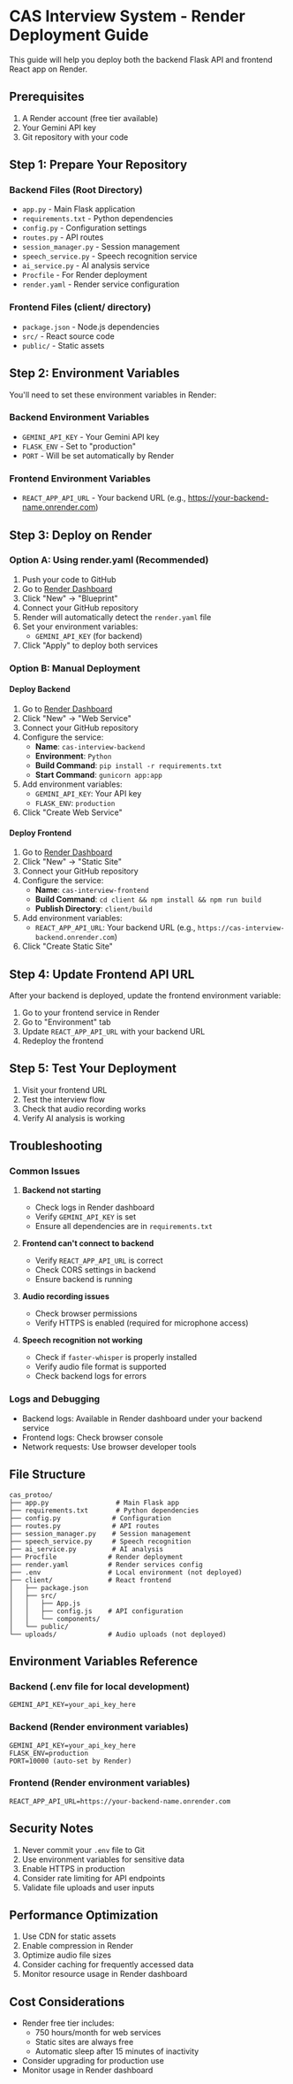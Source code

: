 # CAS Interview System - Render Deployment Guide

This guide will help you deploy both the backend Flask API and frontend React app on Render.

## Prerequisites

1. A Render account (free tier available)
2. Your Gemini API key
3. Git repository with your code

## Step 1: Prepare Your Repository

### Backend Files (Root Directory)
- `app.py` - Main Flask application
- `requirements.txt` - Python dependencies
- `config.py` - Configuration settings
- `routes.py` - API routes
- `session_manager.py` - Session management
- `speech_service.py` - Speech recognition service
- `ai_service.py` - AI analysis service
- `Procfile` - For Render deployment
- `render.yaml` - Render service configuration

### Frontend Files (client/ directory)
- `package.json` - Node.js dependencies
- `src/` - React source code
- `public/` - Static assets

## Step 2: Environment Variables

You'll need to set these environment variables in Render:

### Backend Environment Variables
- `GEMINI_API_KEY` - Your Gemini API key
- `FLASK_ENV` - Set to "production"
- `PORT` - Will be set automatically by Render

### Frontend Environment Variables
- `REACT_APP_API_URL` - Your backend URL (e.g., https://your-backend-name.onrender.com)

## Step 3: Deploy on Render

### Option A: Using render.yaml (Recommended)

1. Push your code to GitHub
2. Go to [Render Dashboard](https://dashboard.render.com)
3. Click "New" → "Blueprint"
4. Connect your GitHub repository
5. Render will automatically detect the `render.yaml` file
6. Set your environment variables:
   - `GEMINI_API_KEY` (for backend)
7. Click "Apply" to deploy both services

### Option B: Manual Deployment

#### Deploy Backend
1. Go to [Render Dashboard](https://dashboard.render.com)
2. Click "New" → "Web Service"
3. Connect your GitHub repository
4. Configure the service:
   - **Name**: `cas-interview-backend`
   - **Environment**: `Python`
   - **Build Command**: `pip install -r requirements.txt`
   - **Start Command**: `gunicorn app:app`
5. Add environment variables:
   - `GEMINI_API_KEY`: Your API key
   - `FLASK_ENV`: `production`
6. Click "Create Web Service"

#### Deploy Frontend
1. Go to [Render Dashboard](https://dashboard.render.com)
2. Click "New" → "Static Site"
3. Connect your GitHub repository
4. Configure the service:
   - **Name**: `cas-interview-frontend`
   - **Build Command**: `cd client && npm install && npm run build`
   - **Publish Directory**: `client/build`
5. Add environment variables:
   - `REACT_APP_API_URL`: Your backend URL (e.g., `https://cas-interview-backend.onrender.com`)
6. Click "Create Static Site"

## Step 4: Update Frontend API URL

After your backend is deployed, update the frontend environment variable:

1. Go to your frontend service in Render
2. Go to "Environment" tab
3. Update `REACT_APP_API_URL` with your backend URL
4. Redeploy the frontend

## Step 5: Test Your Deployment

1. Visit your frontend URL
2. Test the interview flow
3. Check that audio recording works
4. Verify AI analysis is working

## Troubleshooting

### Common Issues

1. **Backend not starting**
   - Check logs in Render dashboard
   - Verify `GEMINI_API_KEY` is set
   - Ensure all dependencies are in `requirements.txt`

2. **Frontend can't connect to backend**
   - Verify `REACT_APP_API_URL` is correct
   - Check CORS settings in backend
   - Ensure backend is running

3. **Audio recording issues**
   - Check browser permissions
   - Verify HTTPS is enabled (required for microphone access)

4. **Speech recognition not working**
   - Check if `faster-whisper` is properly installed
   - Verify audio file format is supported
   - Check backend logs for errors

### Logs and Debugging

- Backend logs: Available in Render dashboard under your backend service
- Frontend logs: Check browser console
- Network requests: Use browser developer tools

## File Structure

```
cas_protoo/
├── app.py                 # Main Flask app
├── requirements.txt       # Python dependencies
├── config.py             # Configuration
├── routes.py             # API routes
├── session_manager.py    # Session management
├── speech_service.py     # Speech recognition
├── ai_service.py         # AI analysis
├── Procfile             # Render deployment
├── render.yaml          # Render services config
├── .env                 # Local environment (not deployed)
├── client/              # React frontend
│   ├── package.json
│   ├── src/
│   │   ├── App.js
│   │   ├── config.js    # API configuration
│   │   └── components/
│   └── public/
└── uploads/             # Audio uploads (not deployed)
```

## Environment Variables Reference

### Backend (.env file for local development)
```
GEMINI_API_KEY=your_api_key_here
```

### Backend (Render environment variables)
```
GEMINI_API_KEY=your_api_key_here
FLASK_ENV=production
PORT=10000 (auto-set by Render)
```

### Frontend (Render environment variables)
```
REACT_APP_API_URL=https://your-backend-name.onrender.com
```

## Security Notes

1. Never commit your `.env` file to Git
2. Use environment variables for sensitive data
3. Enable HTTPS in production
4. Consider rate limiting for API endpoints
5. Validate file uploads and user inputs

## Performance Optimization

1. Use CDN for static assets
2. Enable compression in Render
3. Optimize audio file sizes
4. Consider caching for frequently accessed data
5. Monitor resource usage in Render dashboard

## Cost Considerations

- Render free tier includes:
  - 750 hours/month for web services
  - Static sites are always free
  - Automatic sleep after 15 minutes of inactivity
- Consider upgrading for production use
- Monitor usage in Render dashboard 